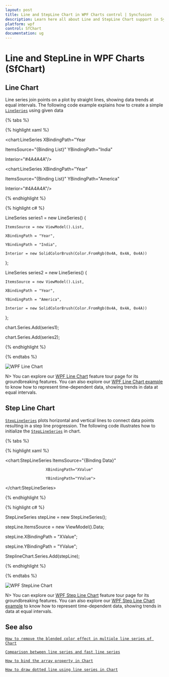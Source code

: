 ```yaml
---
layout: post
title: Line and StepLine Chart in WPF Charts control | Syncfusion
description: Learn here all about Line and StepLine Chart support in Syncfusion® WPF Charts (SfChart) control and more.
platform: wpf
control: SfChart
documentation: ug
---
```


# Line and StepLine in WPF Charts (SfChart)

## Line Chart

Line series join points on a plot by straight lines, showing data trends at equal intervals. The following code example explains how to create a simple [`LineSeries`](https://help.syncfusion.com/cr/wpf/Syncfusion.UI.Xaml.Charts.LineSeries.html#) using given data

{% tabs %}

{% highlight xaml %}

<chart:LineSeries  XBindingPath="Year

ItemsSource="{Binding List}" YBindingPath="India"               

Interior="#4A4A4A"/>

<chart:LineSeries  XBindingPath="Year"     

ItemsSource="{Binding List}" YBindingPath="America"               

Interior="#4A4A4A"/>

{% endhighlight %}

{% highlight c# %}

LineSeries series1 = new LineSeries()
{

    ItemsSource = new ViewModel().List,

    XBindingPath = "Year",

    YBindingPath = "India",

    Interior = new SolidColorBrush(Color.FromRgb(0x4A, 0x4A, 0x4A))

};

LineSeries series2 = new LineSeries()
{

    ItemsSource = new ViewModel().List,

    XBindingPath = "Year",

    YBindingPath = "America",

    Interior = new SolidColorBrush(Color.FromRgb(0x4A, 0x4A, 0x4A))

};

chart.Series.Add(series1);

chart.Series.Add(series2);

{% endhighlight %}

{% endtabs %}

![WPF Line Chart](Series_images/wpf-line-chart.png)

N> You can explore our [WPF Line Chart](https://www.syncfusion.com/wpf-controls/charts/wpf-line-chart) feature tour page for its groundbreaking features. You can also explore our [WPF Line Chart example](https://github.com/syncfusion/wpf-demos/tree/master/chart/Views/Basic%20Charts/Line) to know how to represent time-dependent data, showing trends in data at equal intervals.

## Step Line Chart

[`StepLineSeries`](https://help.syncfusion.com/cr/wpf/Syncfusion.UI.Xaml.Charts.StepLineSeries.html) plots horizontal and vertical lines to connect data points resulting in a step line progression. The following code illustrates how to initialize the [`StepLineSeries`](https://help.syncfusion.com/cr/wpf/Syncfusion.UI.Xaml.Charts.StepLineSeries.html) in chart.

{% tabs %}

{% highlight xaml %}

<chart:StepLineSeries ItemsSource="{Binding Data}"  
                      
                      XBindingPath="XValue" 
                      
                      YBindingPath="YValue">
            
 </chart:StepLineSeries>

{% endhighlight %}

{% highlight c# %}

StepLineSeries stepLine = new StepLineSeries();

stepLine.ItemsSource = new ViewModel().Data;

stepLine.XBindingPath = "XValue";

stepLine.YBindingPath = "YValue";

SteplineChart.Series.Add(stepLine);

{% endhighlight %}

{% endtabs %}

![WPF StepLine Chart](Series_images/wpf-stepline-chart.png)

N> You can explore our [WPF Step Line Chart](https://www.syncfusion.com/wpf-controls/charts/wpf-step-line-chart) feature tour page for its groundbreaking features. You can also explore our [WPF Step Line Chart example](https://github.com/syncfusion/wpf-demos/tree/master/chart/Views/Basic%20Charts/Step%20Line) to know how to represent time-dependent data, showing trends in data at equal intervals.

## See also

[`How to remove the blended color effect in multiple line series of Chart`](https://www.syncfusion.com/kb/10463/how-to-remove-the-blended-color-effect-in-multiple-line-series-of-sfchart)

[`Comparison between line series and fast line series`](https://www.syncfusion.com/kb/6609/comparison-between-line-series-and-fast-line-series)

[`How to bind the array property in Chart`](https://www.syncfusion.com/kb/4923/how-to-bind-the-array-property-in-sfchart)

[`How to draw dotted line using line series in Chart`](https://www.syncfusion.com/kb/2550/how-to-draw-dotted-line-using-line-series-in-sfchart)
